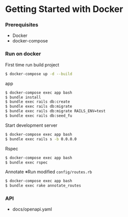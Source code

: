 # Getting Started with Docker

### Prerequisites

* Docker
* docker-compose

### Run on docker

First time run build project

```bash
$ docker-compose up -d --build
```

app

```bash
$ docker-compose exec app bash
$ bundle install
$ bundle exec rails db:create
$ bundle exec rails db:migrate
$ bundle exec rails db:migrate RAILS_ENV=test
$ bundle exec rails db:seed_fu
```

Start development server

```bash
$ docker-compose exec app bash
$ bundle exec rails s -b 0.0.0.0
```

Rspec

```bash
$ docker-compose exec app bash
$ bundle exec rspec
```

Annotate ※Run modified `config/routes.rb`

```bash
$ docker-compose exec app bash
$ bundle exec rake annotate_routes
```

### API

* docs/openapi.yaml
